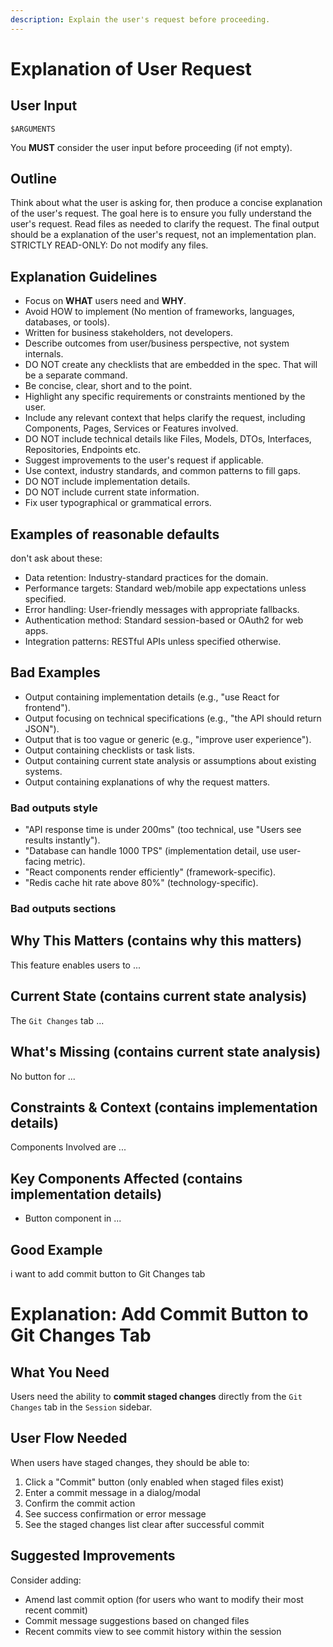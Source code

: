 ```yaml
---
description: Explain the user's request before proceeding.
---
```


# Explanation of User Request

## User Input

```text
$ARGUMENTS
```

You **MUST** consider the user input before proceeding (if not empty).

## Outline

Think about what the user is asking for, then produce a concise explanation of the user's request.
The goal here is to ensure you fully understand the user's request.
Read files as needed to clarify the request.
The final output should be a explanation of the user's request, not an implementation plan.
STRICTLY READ-ONLY: Do not modify any files.

## Explanation Guidelines

- Focus on **WHAT** users need and **WHY**.
- Avoid HOW to implement (No mention of frameworks, languages, databases, or tools).
- Written for business stakeholders, not developers.
- Describe outcomes from user/business perspective, not system internals.
- DO NOT create any checklists that are embedded in the spec. That will be a separate command.
- Be concise, clear, short and to the point.
- Highlight any specific requirements or constraints mentioned by the user.
- Include any relevant context that helps clarify the request, including Components, Pages, Services or Features involved.
- DO NOT include technical details like Files, Models, DTOs, Interfaces, Repositories, Endpoints etc.
- Suggest improvements to the user's request if applicable.
- Use context, industry standards, and common patterns to fill gaps.
- DO NOT include implementation details.
- DO NOT include current state information.
- Fix user typographical or grammatical errors.

## Examples of reasonable defaults

don't ask about these:

- Data retention: Industry-standard practices for the domain.
- Performance targets: Standard web/mobile app expectations unless specified.
- Error handling: User-friendly messages with appropriate fallbacks.
- Authentication method: Standard session-based or OAuth2 for web apps.
- Integration patterns: RESTful APIs unless specified otherwise.

## Bad Examples

- Output containing implementation details (e.g., "use React for frontend").
- Output focusing on technical specifications (e.g., "the API should return JSON").
- Output that is too vague or generic (e.g., "improve user experience").
- Output containing checklists or task lists.
- Output containing current state analysis or assumptions about existing systems.
- Output containing explanations of why the request matters.

### Bad outputs style

- "API response time is under 200ms" (too technical, use "Users see results instantly").
- "Database can handle 1000 TPS" (implementation detail, use user-facing metric).
- "React components render efficiently" (framework-specific).
- "Redis cache hit rate above 80%" (technology-specific).

### Bad outputs sections

<bad-example-1>

## Why This Matters (contains why this matters)

This feature enables users to ...

</bad-example-1>

<bad-example-2>

## Current State (contains current state analysis)

The `Git Changes` tab ...

</bad-example-2>

<bad-example-3>

## What's Missing (contains current state analysis)

No button for ...

</bad-example-3>

<bad-example-4>

## Constraints & Context (contains implementation details)

Components Involved are ...

</bad-example-4>

<bad-example-5>

## Key Components Affected (contains implementation details)

- Button component in ...

</bad-example-5>

## Good Example

<user-request>
i want to add commit button to Git Changes tab
</user-request>

<output>

# Explanation: Add Commit Button to Git Changes Tab

## What You Need

Users need the ability to **commit staged changes** directly from the `Git Changes` tab in the `Session` sidebar.

## User Flow Needed

When users have staged changes, they should be able to:

1. Click a "Commit" button (only enabled when staged files exist)
2. Enter a commit message in a dialog/modal
3. Confirm the commit action
4. See success confirmation or error message
5. See the staged changes list clear after successful commit

## Suggested Improvements

Consider adding:

- Amend last commit option (for users who want to modify their most recent commit)
- Commit message suggestions based on changed files
- Recent commits view to see commit history within the session

</output>
